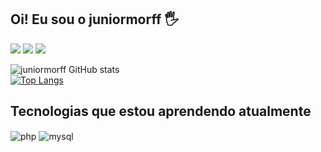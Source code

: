 ## Oi! Eu sou o juniormorff 🖐️

<a href="https://www.linkedin.com/in/lucas-oliveira-331089118/" target="_blank"><img src="https://img.shields.io/badge/-LinkedIn-%230077B5?style=for-the-badge&logo=linkedin&logoColor=white" target="_blank"></a> 
<a href="https://instagram.com/juniormorff" target="_blank"><img src="https://img.shields.io/badge/-Instagram-%23E4405F?style=for-the-badge&logo=instagram&logoColor=white" target="_blank"></a>
<a href="https://wa.me/5534992150874" target="_blank"><img src="https://img.shields.io/badge/WhatsApp-25D366?style=for-the-badge&logo=whatsapp&logoColor=white" target="_blank"></a>

  
![juniormorff GitHub stats](https://github-readme-stats.vercel.app/api?username=juniormorff&show_icons=true&theme=gruvbox) 
<br>
[![Top Langs](https://github-readme-stats.vercel.app/api/top-langs/?username=juniormorff&theme=gruvbox)](https://github.com/anuraghazra/github-readme-stats)
<br>

## Tecnologias que estou aprendendo atualmente

  <div style="display: inline_block">
  <img align="center" alt="php" src="https://img.shields.io/badge/PHP-777BB4?style=for-the-badge&logo=php&logoColor=white" />
  <img align="center" alt="mysql" src="https://img.shields.io/badge/MySQL-00000F?style=for-the-badge&logo=mysql&logoColor=white" />
  </div></br>
  
<a></a>
